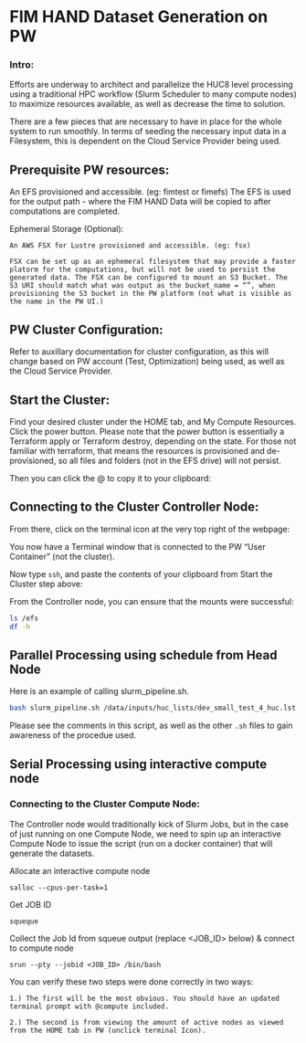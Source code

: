 # FIM HAND Dataset Generation on PW 
### Intro:
Efforts are underway to architect and parallelize the HUC8 level processing using a traditional HPC workflow (Slurm Scheduler to many compute nodes) to maximize resources available, as well as decrease the time to solution.

There are a few pieces that are necessary to have in place for the whole system to run smoothly. In terms of seeding the necessary input data in a Filesystem, this is dependent on the Cloud Service Provider being used. 


## Prerequisite PW resources:

An EFS provisioned and accessible. (eg: fimtest or fimefs)
    The EFS is used for the output path - where the FIM HAND Data will be copied to after computations are completed.

Ephemeral Storage (Optional):

	An AWS FSX for Lustre provisioned and accessible. (eg: fsx)
	
    FSX can be set up as an ephemeral filesystem that may provide a faster platorm for the computations, but will not be used to persist the generated data. The FSX can be configured to mount an S3 Bucket. The S3 URI should match what was output as the bucket_name = “”, when provisioning the S3 bucket in the PW platform (not what is visible as the name in the PW UI.)

## PW Cluster Configuration:
Refer to auxillary documentation for cluster configuration, as this will change based on PW account (Test, Optimization) being used, as well as the Cloud Service Provider. 

## Start the Cluster:
Find your desired cluster under the HOME tab, and My Compute Resources.
Click the power button.
Please note that the power button is essentially a Terraform apply or Terraform destroy, depending on the state. For those not familiar with terraform, that means the resources is provisioned and de-provisioned, so all files and folders (not in the EFS drive) will not persist.

Then you can click the <username>@<ip of cluster> to copy it to your clipboard:

## Connecting to the Cluster Controller Node:

From there, click on the terminal icon at the very top right of the webpage:

You now have a Terminal window that is connected to the PW “User Container” (not the cluster).

Now type `ssh`, and paste the contents of your clipboard from Start the Cluster step above:

From the Controller node, you can ensure that the mounts were successful:

```bash
ls /efs
df -h 
```

## Parallel Processing using schedule from Head Node

Here is an example of calling slurm_pipeline.sh.

```bash
bash slurm_pipeline.sh /data/inputs/huc_lists/dev_small_test_4_huc.lst test_pipeline_wrapper
```

Please see the comments in this script, as well as the other `.sh` files to gain awareness of the procedue used. 

## Serial Processing using interactive compute node

### Connecting to the Cluster Compute Node:
The Controller node would traditionally kick of Slurm Jobs, but in the case of just running on one Compute Node, we need to spin up an interactive Compute Node to issue the script (run on a docker container) that will generate the datasets.

Allocate an interactive compute node
```
salloc --cpus-per-task=1
```

Get JOB ID
```
squeque
```

Collect the Job Id from squeue output (replace <JOB_ID> below) & connect to compute node
```
srun --pty --jobid <JOB_ID> /bin/bash
```

You can verify these two steps were done correctly in two ways: 

    1.) The first will be the most obvious. You should have an updated terminal prompt with @compute included.

    2.) The second is from viewing the amount of active nodes as viewed from the HOME tab in PW (unclick terminal Icon).

